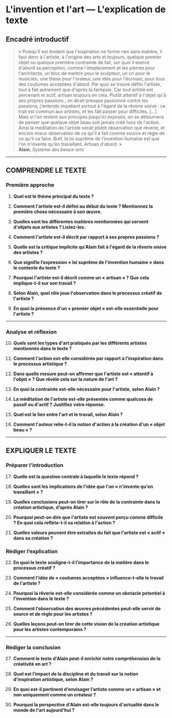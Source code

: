 # L'invention et l'art — L'explication de texte

## Encadré introductif
> « Puisqu'il est évident que l'inspiration ne forme rien sans matière, il faut donc à l'artiste, à l'origine des arts et toujours, quelque premier objet ou quelque première contrainte de fait, sur quoi il exerce d'abord sa perception, comme l'emplacement et les pierres pour l'architecte, un bloc de marbre pour le sculpteur, un cri pour le musicien, une thèse pour l'orateur, une idée pour l'écrivain, pour tous des coutumes acceptées d'abord. Par quoi se trouve défini l'artiste, tout à fait autrement que d'après la fantaisie. Car tout artiste est percevant et actif, artisan toujours en cela. Plutôt attentif à l'objet qu'à ses propres passions ; on dirait presque passionné contre les passions, j'entends impatient surtout à l'égard de la rêverie oisive : ce trait est commun aux artistes, et les fait passer pour difficiles. […] Mais si l'on revient aux principes jusqu'ici exposés, on se détournera de penser que quelque objet beau soit jamais créé hors de l'action. Ainsi la méditation de l'artiste serait plutôt observation que rêverie, et encore mieux observation de ce qu'il a fait comme source et règle de ce qu'il va faire. Bref, la loi suprême de l'invention humaine est que l'on n'invente qu'en travaillant. Artisan d'abord. »  
> **Alain**, *Système des beaux-arts*

---

## COMPRENDRE LE TEXTE

### Première approche

1. **Quel est le thème principal du texte ?**
   
2. **Comment l'artiste est-il défini au début du texte ? Mentionnez la première chose nécessaire à son œuvre.**
   
3. **Quelles sont les différentes matières mentionnées qui servent d'objets aux artistes ? Listez-les.**

4. **Comment l'artiste est-il décrit par rapport à ses propres passions ?**

5. **Quelle est la critique implicite qu'Alain fait à l'égard de la rêverie oisive des artistes ?**

6. **Que signifie l’expression « loi suprême de l'invention humaine » dans le contexte du texte ?**

7. **Pourquoi l'artiste est-il décrit comme un « artisan » ? Que cela implique-t-il sur son travail ?**

8. **Selon Alain, quel rôle joue l'observation dans le processus créatif de l'artiste ?**

9. **En quoi la présence d'un « premier objet » est-elle essentielle pour l'artiste ?**

---

### Analyse et réflexion

10. **Quels sont les types d'art pratiqués par les différents artistes mentionnés dans le texte ?**

11. **Comment l'action est-elle considérée par rapport à l'inspiration dans le processus artistique ?**

12. **Dans quelle mesure peut-on affirmer que l'artiste est « attentif à l'objet » ? Que révèle cela sur la nature de l'art ?**

13. **En quoi la contrainte est-elle nécessaire pour l'artiste, selon Alain ?**

14. **La méditation de l'artiste est-elle présentée comme qualcosa de passif ou d'actif ? Justifiez votre réponse.**

15. **Quel est le lien entre l'art et le travail, selon Alain ?**

16. **Comment l'auteur relie-t-il la notion d'action à la création d'un « objet beau » ?**

---

## EXPLIQUER LE TEXTE

### Préparer l’introduction

17. **Quelle est la question centrale à laquelle le texte répond ?**

18. **Quelles sont les implications de l'idée que l'on « n'invente qu'en travaillant » ?**

19. **Quelles conclusions peut-on tirer sur le rôle de la contrainte dans la création artistique, d’après Alain ?**

20. **Pourquoi peut-on dire que l'artiste est souvent perçu comme difficile ? En quoi cela reflète-t-il sa relation à l'action ?**

21. **Quelles valeurs peuvent être extraites du fait que l'artiste est « actif » dans sa création ?**

### Rédiger l’explication

22. **En quoi le texte souligne-t-il l’importance de la matière dans le processus créatif ?**

23. **Comment l'idée de « coutumes acceptées » influence-t-elle le travail de l'artiste ?**

24. **Pourquoi la rêverie est-elle considérée comme un obstacle potentiel à l'invention dans le texte ?**

25. **Comment l’observation des œuvres précédentes peut-elle servir de source et de règle pour les artistes ?**

26. **Quelles leçons peut-on tirer de cette vision de la création artistique pour les artistes contemporains ?**

---

### Rédiger la conclusion

27. **Comment le texte d'Alain peut-il enrichir notre compréhension de la créativité en art ?**

28. **Quel est l’impact de la discipline et du travail sur la notion d'inspiration artistique, selon Alain ?**

29. **En quoi est-il pertinent d’envisager l’artiste comme un « artisan » et non uniquement comme un créateur ?**

30. **Pourquoi la perspective d'Alain est-elle toujours d'actualité dans le monde de l'art aujourd'hui ?**